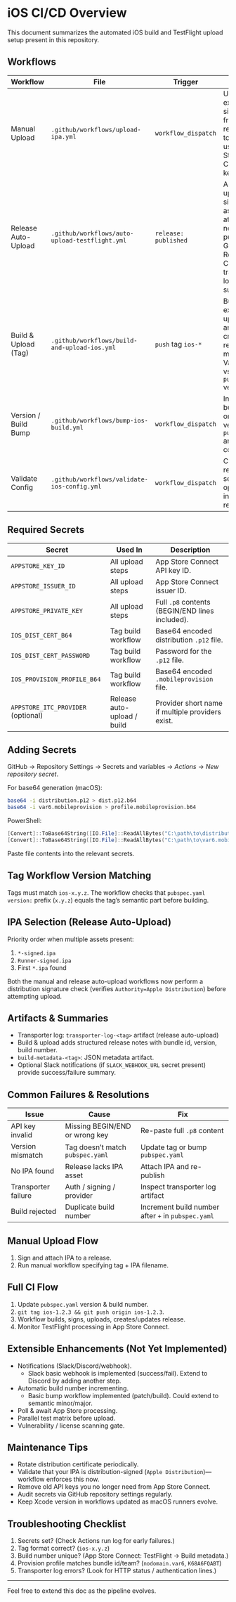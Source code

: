 # iOS CI/CD Overview

This document summarizes the automated iOS build and TestFlight upload setup present in this repository.

## Workflows

| Workflow | File | Trigger | Purpose |
|----------|------|---------|---------|
| Manual Upload | `.github/workflows/upload-ipa.yml` | `workflow_dispatch` | Upload an existing signed IPA from a release asset to TestFlight using App Store Connect API key. |
| Release Auto-Upload | `.github/workflows/auto-upload-testflight.yml` | `release: published` | Automatically upload a signed IPA asset attached to a newly published GitHub Release. Captures transporter log and summary. |
| Build & Upload (Tag) | `.github/workflows/build-and-upload-ios.yml` | `push` tag `ios-*` | Build, sign, export, upload IPA, and create/update release with metadata. Validates tag vs `pubspec.yaml` version. |
| Version / Build Bump | `.github/workflows/bump-ios-build.yml` | `workflow_dispatch` | Increment build number or patch version in `pubspec.yaml` and optionally commit. |
| Validate Config | `.github/workflows/validate-ios-config.yml` | `workflow_dispatch` | Check required secrets, optionally inspect a release IPA. |

## Required Secrets

| Secret | Used In | Description |
|--------|---------|-------------|
| `APPSTORE_KEY_ID` | All upload steps | App Store Connect API key ID. |
| `APPSTORE_ISSUER_ID` | All upload steps | App Store Connect issuer ID. |
| `APPSTORE_PRIVATE_KEY` | All upload steps | Full `.p8` contents (BEGIN/END lines included). |
| `IOS_DIST_CERT_B64` | Tag build workflow | Base64 encoded distribution `.p12` file. |
| `IOS_DIST_CERT_PASSWORD` | Tag build workflow | Password for the `.p12` file. |
| `IOS_PROVISION_PROFILE_B64` | Tag build workflow | Base64 encoded `.mobileprovision` file. |
| `APPSTORE_ITC_PROVIDER` (optional) | Release auto-upload / build | Provider short name if multiple providers exist. |

## Adding Secrets
GitHub → Repository Settings → Secrets and variables → *Actions* → *New repository secret*.

For base64 generation (macOS):
```bash
base64 -i distribution.p12 > dist.p12.b64
base64 -i var6.mobileprovision > profile.mobileprovision.b64
```
PowerShell:
```powershell
[Convert]::ToBase64String([IO.File]::ReadAllBytes("C:\path\to\distribution.p12")) > dist.p12.b64
[Convert]::ToBase64String([IO.File]::ReadAllBytes("C:\path\to\var6.mobileprovision")) > profile.mobileprovision.b64
```
Paste file contents into the relevant secrets.

## Tag Workflow Version Matching
Tags must match `ios-x.y.z`. The workflow checks that `pubspec.yaml` `version:` prefix (`x.y.z`) equals the tag’s semantic part before building.

## IPA Selection (Release Auto-Upload)
Priority order when multiple assets present:
1. `*-signed.ipa`
2. `Runner-signed.ipa`
3. First `*.ipa` found

Both the manual and release auto-upload workflows now perform a distribution signature check (verifies `Authority=Apple Distribution`) before attempting upload.

## Artifacts & Summaries
- Transporter log: `transporter-log-<tag>` artifact (release auto-upload)
- Build & upload adds structured release notes with bundle id, version, build number.
- `build-metadata-<tag>`: JSON metadata artifact.
- Optional Slack notifications (if `SLACK_WEBHOOK_URL` secret present) provide success/failure summary.

## Common Failures & Resolutions
| Issue | Cause | Fix |
|-------|-------|-----|
| API key invalid | Missing BEGIN/END or wrong key | Re-paste full `.p8` content |
| Version mismatch | Tag doesn’t match `pubspec.yaml` | Update tag or bump `pubspec.yaml` |
| No IPA found | Release lacks IPA asset | Attach IPA and re-publish |
| Transporter failure | Auth / signing / provider | Inspect transporter log artifact |
| Build rejected | Duplicate build number | Increment build number after `+` in `pubspec.yaml` |

## Manual Upload Flow
1. Sign and attach IPA to a release.
2. Run manual workflow specifying tag + IPA filename.

## Full CI Flow
1. Update `pubspec.yaml` version & build number.
2. `git tag ios-1.2.3 && git push origin ios-1.2.3`.
3. Workflow builds, signs, uploads, creates/updates release.
4. Monitor TestFlight processing in App Store Connect.

## Extensible Enhancements (Not Yet Implemented)
- Notifications (Slack/Discord/webhook).
	- Slack basic webhook is implemented (success/fail). Extend to Discord by adding another step.
- Automatic build number incrementing.
	- Basic bump workflow implemented (patch/build). Could extend to semantic minor/major.
- Poll & await App Store processing.
- Parallel test matrix before upload.
- Vulnerability / license scanning gate.

## Maintenance Tips
- Rotate distribution certificate periodically.
- Validate that your IPA is distribution-signed (`Apple Distribution`)—workflow enforces this now.
- Remove old API keys you no longer need from App Store Connect.
- Audit secrets via GitHub repository settings regularly.
- Keep Xcode version in workflows updated as macOS runners evolve.

## Troubleshooting Checklist
1. Secrets set? (Check Actions run log for early failures.)
2. Tag format correct? (`ios-x.y.z`)
3. Build number unique? (App Store Connect: TestFlight → Build metadata.)
4. Provision profile matches bundle id/team? (`nodomain.var6`, `K68A6FQABT`)
5. Transporter log errors? (Look for HTTP status / authentication lines.)

---

Feel free to extend this doc as the pipeline evolves.
